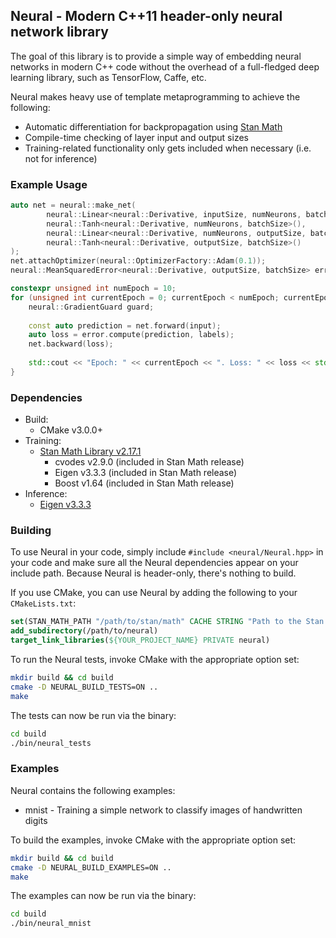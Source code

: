## Neural - Modern C++11 header-only neural network library
The goal of this library is to provide a simple way of embedding neural networks in modern C++ 
code without the overhead of a full-fledged deep learning library, such as TensorFlow, Caffe, etc.

Neural makes heavy use of template metaprogramming to achieve the following:
 * Automatic differentiation for backpropagation using [Stan Math](https://github.com/stan-dev/math)
 * Compile-time checking of layer input and output sizes
 * Training-related functionality only gets included when necessary (i.e. not for inference)
 
### Example Usage
```c++
auto net = neural::make_net(
        neural::Linear<neural::Derivative, inputSize, numNeurons, batchSize, false>(),
        neural::Tanh<neural::Derivative, numNeurons, batchSize>(),
        neural::Linear<neural::Derivative, numNeurons, outputSize, batchSize, false>(),
        neural::Tanh<neural::Derivative, outputSize, batchSize>()
);
net.attachOptimizer(neural::OptimizerFactory::Adam(0.1));
neural::MeanSquaredError<neural::Derivative, outputSize, batchSize> error;

constexpr unsigned int numEpoch = 10;
for (unsigned int currentEpoch = 0; currentEpoch < numEpoch; currentEpoch++) {
    neural::GradientGuard guard;
    
    const auto prediction = net.forward(input);
    auto loss = error.compute(prediction, labels);
    net.backward(loss);
    
    std::cout << "Epoch: " << currentEpoch << ". Loss: " << loss << std::endl;
} 
```

### Dependencies
 * Build:
   * CMake v3.0.0+
 * Training:
   * [Stan Math Library v2.17.1](https://github.com/stan-dev/math)
     * cvodes v2.9.0 (included in Stan Math release)
     * Eigen v3.3.3 (included in Stan Math release)
     * Boost v1.64 (included in Stan Math release)
 * Inference:
   * [Eigen v3.3.3](https://github.com/eigenteam/eigen-git-mirror)
   

### Building
To use Neural in your code, simply include `#include <neural/Neural.hpp>` in your code 
and make sure all the Neural dependencies appear on your include path. Because Neural is 
header-only, there's nothing to build. 

If you use CMake, you can use Neural by adding the following to your `CMakeLists.txt`:
```cmake
set(STAN_MATH_PATH "/path/to/stan/math" CACHE STRING "Path to the Stan Math repository")
add_subdirectory(/path/to/neural)
target_link_libraries(${YOUR_PROJECT_NAME} PRIVATE neural)
```

To run the Neural tests, invoke CMake with the appropriate option set:
```bash
mkdir build && cd build
cmake -D NEURAL_BUILD_TESTS=ON ..
make
```

The tests can now be run via the binary:
```bash
cd build
./bin/neural_tests
```  

### Examples
Neural contains the following examples:
 * mnist - Training a simple network to classify images of handwritten digits
 
To build the examples, invoke CMake with the appropriate option set:
```bash
mkdir build && cd build
cmake -D NEURAL_BUILD_EXAMPLES=ON ..
make
```

The examples can now be run via the binary:
```bash
cd build
./bin/neural_mnist
```
